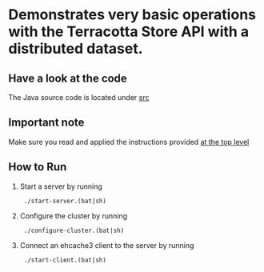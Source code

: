Demonstrates very basic operations with the Terracotta Store API with a distributed dataset.
===========================================================================================

Have a look at the code
-----------------------
The Java source code is located under [src](src/)

Important note
--------------
Make sure you read and applied the instructions provided [at the top level](../../../)

How to Run
----------

1. Start a server by running

        ./start-server.(bat|sh)

2. Configure the cluster by running

        ./configure-cluster.(bat|sh)

3. Connect an ehcache3 client to the server by running

        ./start-client.(bat|sh)
